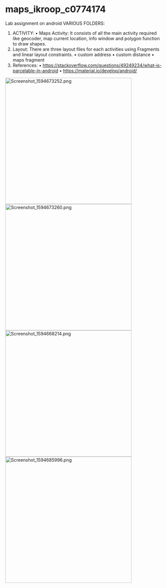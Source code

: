 # maps_ikroop_c0774174
Lab assignment on android
VARIOUS FOLDERS:
1)	ACTIVITY: 
•	Maps Activity: It consists of all the main activity required like geocoder, map current location, info window and polygon function to draw shapes.
2)	Layout: There are three layout files for each activities using Fragments and linear layout constraints.
•	custom address
•	custom distance
• maps fragment
3)	References: 
•	https://stackoverflow.com/questions/49249234/what-is-parcelable-in-android
•	https://material.io/develop/android/
<img src="https://s7.gifyu.com/images/Screenshot_1594673252.png" alt="Screenshot_1594673252.png" alt ="current location" height="400" width="400" border="0">
<img src="https://s7.gifyu.com/images/Screenshot_1594673260.png" alt="Screenshot_1594673260.png" alt = "marker location" height = "400" width = "400" border="0" />
<img src="https://s7.gifyu.com/images/Screenshot_1594668214.png" alt="Screenshot_1594668214.png" alt = "distance and total distance" height = "400" width = "400" border="0" />
<img src="https://s7.gifyu.com/images/Screenshot_1594685996.png" alt="Screenshot_1594685996.png" alt = "individual distance" height = "400" width = "400" border="0" />
